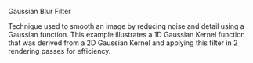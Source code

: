 Gaussian Blur Filter

Technique used to smooth an image by reducing noise and detail using a Gaussian function.
This example illustrates a 1D Gaussian Kernel function that was derived from a 2D Gaussian Kernel
and applying this filter in 2 rendering passes for efficiency.